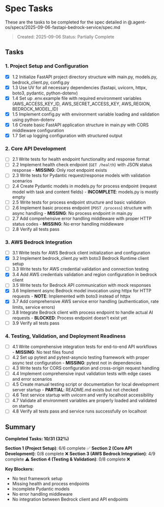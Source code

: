 # Spec Tasks

These are the tasks to be completed for the spec detailed in @.agent-os/specs/2025-09-06-fastapi-bedrock-service/spec.md

> Created: 2025-09-06
> Status: Partially Complete

## Tasks

### 1. Project Setup and Configuration

- [x] 1.2 Initialize FastAPI project directory structure with main.py, models.py, bedrock_client.py, config.py
- [x] 1.3 Use UV for all necessary dependencies (fastapi, uvicorn, httpx, boto3, pydantic, python-dotenv)
- [x] 1.4 Set up .env.example file with required environment variables (AWS_ACCESS_KEY_ID, AWS_SECRET_ACCESS_KEY, AWS_REGION, BEDROCK_MODEL_ID)
- [x] 1.5 Implement config.py with environment variable loading and validation using python-dotenv
- [x] 1.6 Create basic FastAPI application structure in main.py with CORS middleware configuration
- [x] 1.7 Set up logging configuration with structured output

### 2. Core API Development

- [ ] 2.1 Write tests for health endpoint functionality and response format
- [ ] 2.2 Implement health check endpoint (`GET /health`) with JSON status response - **MISSING**: Only root endpoint exists
- [ ] 2.3 Write tests for Pydantic request/response models with validation scenarios
- [ ] 2.4 Create Pydantic models in models.py for process endpoint (request model with task and content fields) - **INCOMPLETE**: models.py is mostly empty
- [ ] 2.5 Write tests for process endpoint structure and basic validation
- [ ] 2.6 Implement basic process endpoint (`POST /process`) structure with async handling - **MISSING**: No process endpoint in main.py
- [ ] 2.7 Add comprehensive error handling middleware with proper HTTP status codes - **MISSING**: No error handling middleware
- [ ] 2.8 Verify all tests pass

### 3. AWS Bedrock Integration

- [ ] 3.1 Write tests for AWS Bedrock client initialization and configuration
- [x] 3.2 Implement bedrock_client.py with boto3 Bedrock Runtime client setup
- [ ] 3.3 Write tests for AWS credential validation and connection testing
- [x] 3.4 Add AWS credentials validation and region configuration in bedrock client
- [ ] 3.5 Write tests for Bedrock API communication with mock responses
- [x] 3.6 Implement async Bedrock model invocation using httpx for HTTP requests - **NOTE**: Implemented with boto3 instead of httpx
- [x] 3.7 Add comprehensive AWS service error handling (authentication, rate limits, service errors)
- [ ] 3.8 Integrate Bedrock client with process endpoint to handle actual AI requests - **BLOCKED**: Process endpoint doesn't exist yet
- [ ] 3.9 Verify all tests pass

### 4. Testing, Validation, and Deployment Readiness

- [ ] 4.1 Write comprehensive integration tests for end-to-end API workflows - **MISSING**: No test files found
- [ ] 4.2 Set up pytest and pytest-asyncio testing framework with proper async test configuration - **MISSING**: pytest not in dependencies
- [ ] 4.3 Write tests for CORS configuration and cross-origin request handling
- [ ] 4.4 Implement comprehensive input validation tests with edge cases and error scenarios
- [ ] 4.5 Create manual testing script or documentation for local development server startup - **PARTIAL**: README.md exists but not checked
- [ ] 4.6 Test service startup with uvicorn and verify localhost accessibility
- [ ] 4.7 Validate all environment variables are properly loaded and validated on startup
- [ ] 4.8 Verify all tests pass and service runs successfully on localhost

## Summary

**Completed Tasks: 10/31 (32%)**

**Section 1 (Project Setup)**: 6/6 complete ✅
**Section 2 (Core API Development)**: 0/8 complete ❌
**Section 3 (AWS Bedrock Integration)**: 4/9 complete ⚠️
**Section 4 (Testing & Validation)**: 0/8 complete ❌

**Key Blockers:**
- No test framework setup
- Missing health and process endpoints
- Incomplete Pydantic models
- No error handling middleware
- No integration between Bedrock client and API endpoints